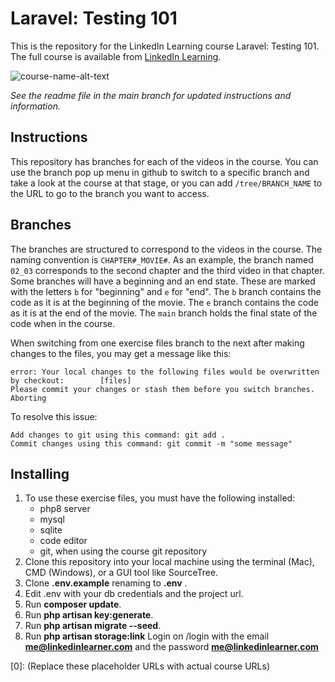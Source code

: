# Laravel: Testing 101
This is the repository for the LinkedIn Learning course Laravel: Testing 101. The full course is available from [LinkedIn Learning][lil-course-url].

![course-name-alt-text][lil-thumbnail-url]

_See the readme file in the main branch for updated instructions and information._
## Instructions
This repository has branches for each of the videos in the course. You can use the branch pop up menu in github to switch to a specific branch and take a look at the course at that stage, or you can add `/tree/BRANCH_NAME` to the URL to go to the branch you want to access.

## Branches
The branches are structured to correspond to the videos in the course. The naming convention is `CHAPTER#_MOVIE#`. As an example, the branch named `02_03` corresponds to the second chapter and the third video in that chapter.
Some branches will have a beginning and an end state. These are marked with the letters `b` for "beginning" and `e` for "end". The `b` branch contains the code as it is at the beginning of the movie. The `e` branch contains the code as it is at the end of the movie. The `main` branch holds the final state of the code when in the course.

When switching from one exercise files branch to the next after making changes to the files, you may get a message like this:

    error: Your local changes to the following files would be overwritten by checkout:        [files]
    Please commit your changes or stash them before you switch branches.
    Aborting

To resolve this issue:

    Add changes to git using this command: git add .
	Commit changes using this command: git commit -m "some message"

## Installing
1. To use these exercise files, you must have the following installed:
   - php8 server
   - mysql
   - sqlite
   - code editor
   - git, when using the course git repository
2. Clone this repository into your local machine using the terminal (Mac), CMD (Windows), or a GUI tool like SourceTree.
3. Clone **.env.example** renaming to **.env** .
4. Edit .env with your db credentials and the project url.
5. Run **composer update**.
6. Run **php artisan key:generate**.
7. Run **php artisan migrate --seed**.
8. Run **php artisan storage:link**
   Login on /login with the email **me@linkedinlearner.com** and the password **me@linkedinlearner.com**


[0]: (Replace these placeholder URLs with actual course URLs)

[lil-course-url]: https://www.linkedin.com/learning/
[lil-thumbnail-url]: http://
